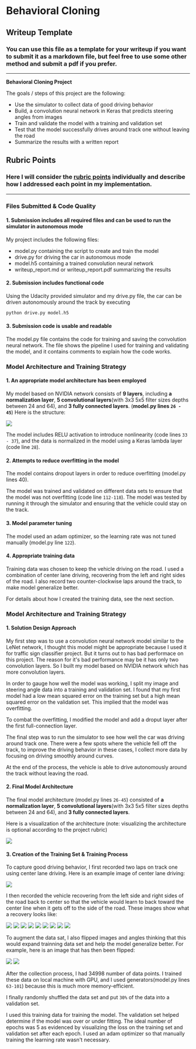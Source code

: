 # **Behavioral Cloning** 

## Writeup Template

### You can use this file as a template for your writeup if you want to submit it as a markdown file, but feel free to use some other method and submit a pdf if you prefer.

---

**Behavioral Cloning Project**

The goals / steps of this project are the following:
* Use the simulator to collect data of good driving behavior
* Build, a convolution neural network in Keras that predicts steering angles from images
* Train and validate the model with a training and validation set
* Test that the model successfully drives around track one without leaving the road
* Summarize the results with a written report


[//]: # (Image References)

[image1]: ./examples/placeholder.png "Model Visualization"
[image2]: ./examples/placeholder.png "Grayscaling"
[image3]: ./examples/placeholder_small.png "Recovery Image"
[image4]: ./examples/placeholder_small.png "Recovery Image"
[image5]: ./examples/placeholder_small.png "Recovery Image"
[image6]: ./examples/placeholder_small.png "Normal Image"
[image7]: ./examples/placeholder_small.png "Flipped Image"

## Rubric Points
### Here I will consider the [rubric points](https://review.udacity.com/#!/rubrics/432/view) individually and describe how I addressed each point in my implementation.  

---
### Files Submitted & Code Quality

#### 1. Submission includes all required files and can be used to run the simulator in autonomous mode

My project includes the following files:
* model.py containing the script to create and train the model
* drive.py for driving the car in autonomous mode
* model.h5 containing a trained convolution neural network 
* writeup_report.md or writeup_report.pdf summarizing the results

#### 2. Submission includes functional code
Using the Udacity provided simulator and my drive.py file, the car can be driven autonomously around the track by executing 
```sh
python drive.py model.h5
```

#### 3. Submission code is usable and readable

The model.py file contains the code for training and saving the convolution neural network. The file shows the pipeline I used for training and validating the model, and it contains comments to explain how the code works.

### Model Architecture and Training Strategy

#### 1. An appropriate model architecture has been employed
My model based on NVIDIA network consists of **9 layers**, including **a normalization layer**, **5 convolutional layers**(with 3x3 5x5 filter sizes depths between 24 and 64), and **3 fully connected layers**. (**model.py lines `26 - 45`**) 
Here is the structure:

![](./images/model_summary.png)

The model includes RELU activation to introduce nonlinearity (code lines `33 - 37`), and the data is normalized in the model using a Keras lambda layer (code line `28`). 

#### 2. Attempts to reduce overfitting in the model

The model contains dropout layers in order to reduce overfitting (model.py lines 40). 

The model was trained and validated on different data sets to ensure that the model was not overfitting (code line `112-118`). The model was tested by running it through the simulator and ensuring that the vehicle could stay on the track.

#### 3. Model parameter tuning

The model used an adam optimizer, so the learning rate was not tuned manually (model.py line `122`).

#### 4. Appropriate training data

Training data was chosen to keep the vehicle driving on the road. I used a combination of center lane driving, recovering from the left and right sides of the road. I also record two counter-clockwise laps around the track, to make model generalize better.

For details about how I created the training data, see the next section. 

### Model Architecture and Training Strategy

#### 1. Solution Design Approach
My first step was to use a convolution neural network model similar to the LeNet network, I thought this model might be appropriate because I used it for traffic sign classifier project. But it turns out to has bad performace on this project. The reason for it's bad performance may be it has only two convolution layers. So I built my model based on NVIDIA network which has more convolution layers.

In order to gauge how well the model was working, I split my image and steering angle data into a training and validation set. I found that my first model had a low mean squared error on the training set but a high mean squared error on the validation set. This implied that the model was overfitting. 

To combat the overfitting, I modified the model and add a droput layer after the first full-connection layer.

The final step was to run the simulator to see how well the car was driving around track one. There were a few spots where the vehicle fell off the track, to improve the driving behavior in these cases, I collect more data by focusing on driving smoothly around curves.

At the end of the process, the vehicle is able to drive autonomously around the track without leaving the road.

#### 2. Final Model Architecture

The final model architecture (model.py lines `26-45`) consisted of **a normalization layer**, **5 convolutional layers**(with 3x3 5x5 filter sizes depths between 24 and 64), and **3 fully connected layers**.

Here is a visualization of the architecture (note: visualizing the architecture is optional according to the project rubric)

![](./images/model_summary.png)

#### 3. Creation of the Training Set & Training Process

To capture good driving behavior, I first recorded two laps on track one using center lane driving. Here is an example image of center lane driving:

![](./images/center_01.jpg)

I then recorded the vehicle recovering from the left side and right sides of the road back to center so that the vehicle would learn to back toward the center line when it gets off to the side of the road. These images show what a recovery looks like:

![](./images/recovery_01.jpg)
![](./images/recovery_02.jpg)
![](./images/recovery_03.jpg)
![](./images/recovery_04.jpg)
![](./images/recovery_05.jpg)
![](./images/recovery_06.jpg)
![](./images/recovery_07.jpg)
![](./images/recovery_08.jpg)
![](./images/recovery_09.jpg)


To augment the data sat, I also flipped images and angles thinking that this would expand trainning data set and help the model generalize better. For example, here is an image that has then been flipped:

![](./images/center_01.jpg)
![](./images/center_01_flipped.jpg)


After the collection process, I had 34998 number of data points. I trained these data on local machine with GPU, and I used generators(model.py lines `63-101`) because this is much more memory-efficient.


I finally randomly shuffled the data set and put `30%` of the data into a validation set. 

I used this training data for training the model. The validation set helped determine if the model was over or under fitting. The ideal number of epochs was 5 as evidenced by visualizing the loss on the training set and validation set after each epoch. I used an adam optimizer so that manually training the learning rate wasn't necessary.

